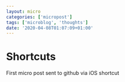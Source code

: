 ```yaml
---
layout: micro
categories: ['micropost']
tags: ['microblog', 'thoughts']
date: '2020-04-08T01:07:09+01:00'
---
```

# Shortcuts

First micro post sent to github via iOS shortcut 

